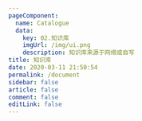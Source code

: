 ```yaml
---
pageComponent: 
  name: Catalogue
  data: 
    key: 02.知识库
    imgUrl: /img/ui.png
    description: 知识库来源于网络或自写
title: 知识库
date: 2020-03-11 21:50:54
permalink: /document
sidebar: false
article: false
comment: false
editLink: false
---
```

